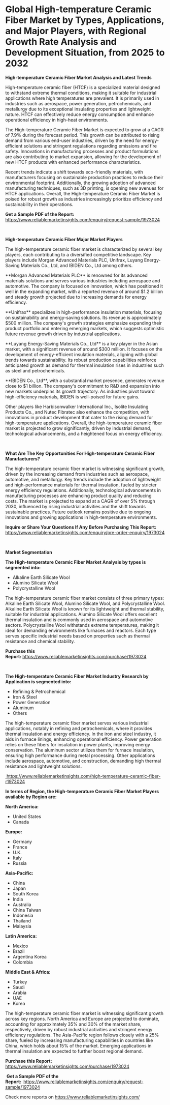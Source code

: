 <p><h1>Global High-temperature Ceramic Fiber Market by Types, Applications, and Major Players, with Regional Growth Rate Analysis and Development Situation, from 2025 to 2032</h1></p><p><strong>High-temperature Ceramic Fiber Market Analysis and Latest Trends</strong></p>
<p><p>High-temperature ceramic fiber (HTCF) is a specialized material designed to withstand extreme thermal conditions, making it suitable for industrial applications where high temperatures are prevalent. It is primarily used in industries such as aerospace, power generation, petrochemicals, and metallurgy due to its exceptional insulating properties and lightweight nature. HTCF can effectively reduce energy consumption and enhance operational efficiency in high-heat environments.</p><p>The High-temperature Ceramic Fiber Market is expected to grow at a CAGR of 7.9% during the forecast period. This growth can be attributed to rising demand from various end-user industries, driven by the need for energy-efficient solutions and stringent regulations regarding emissions and fire safety. Innovations in manufacturing processes and product formulations are also contributing to market expansion, allowing for the development of new HTCF products with enhanced performance characteristics.</p><p>Recent trends indicate a shift towards eco-friendly materials, with manufacturers focusing on sustainable production practices to reduce their environmental footprint. Additionally, the growing adoption of advanced manufacturing techniques, such as 3D printing, is opening new avenues for HTCF applications. Overall, the High-temperature Ceramic Fiber Market is poised for robust growth as industries increasingly prioritize efficiency and sustainability in their operations.</p></p>
<p><strong>Get a Sample PDF of the Report:&nbsp;</strong> <a href="https://www.reliablemarketinsights.com/enquiry/request-sample/1973024?utm_campaign=2182&utm_medium=2&utm_source=Github&utm_content=ia&utm_term=04022025&utm_id=high-temperature-ceramic-fiber">https://www.reliablemarketinsights.com/enquiry/request-sample/1973024</a></p>
<p>&nbsp;</p>
<p><strong>High-temperature Ceramic Fiber Major Market Players</strong></p>
<p><p>The high-temperature ceramic fiber market is characterized by several key players, each contributing to a diversified competitive landscape. Key players include Morgan Advanced Materials PLC, Unifrax, Luyang Energy-Saving Materials Co., Ltd, and IBIDEN Co., Ltd among others. </p><p>**Morgan Advanced Materials PLC** is renowned for its advanced materials solutions and serves various industries including aerospace and automotive. The company is focused on innovation, which has positioned it well in the expanding market, with a reported revenue of around $1.2 billion and steady growth projected due to increasing demands for energy efficiency.</p><p>**Unifrax** specializes in high-performance insulation materials, focusing on sustainability and energy-saving solutions. Its revenue is approximately $500 million. The company's growth strategies emphasize expanding their product portfolio and entering emerging markets, which suggests optimistic future revenue growth driven by industrial applications.</p><p>**Luyang Energy-Saving Materials Co., Ltd** is a key player in the Asian market, with a significant revenue of around $300 million. It focuses on the development of energy-efficient insulation materials, aligning with global trends towards sustainability. Its robust production capabilities reinforce anticipated growth as demand for thermal insulation rises in industries such as steel and petrochemicals.</p><p>**IBIDEN Co., Ltd**, with a substantial market presence, generates revenue close to $1 billion. The company's commitment to R&D and expansion into new markets underpins its growth trajectory. As industries pivot toward high-efficiency materials, IBIDEN is well-poised for future gains.</p><p>Other players like Harbisonwalker International Inc., Isolite Insulating Products Co., and Nutec Fibratec also enhance the competition, with innovations in product development that cater to the rising demand for high-temperature applications. Overall, the high-temperature ceramic fiber market is projected to grow significantly, driven by industrial demand, technological advancements, and a heightened focus on energy efficiency.</p></p>
<p>&nbsp;</p>
<p><strong>What Are The Key Opportunities For High-temperature Ceramic Fiber Manufacturers?</strong></p>
<p><p>The high-temperature ceramic fiber market is witnessing significant growth, driven by the increasing demand from industries such as aerospace, automotive, and metallurgy. Key trends include the adoption of lightweight and high-performance materials for thermal insulation, fueled by stricter energy efficiency regulations. Additionally, technological advancements in manufacturing processes are enhancing product quality and reducing costs. The market is projected to expand at a CAGR of over 5% through 2030, influenced by rising industrial activities and the shift towards sustainable practices. Future outlook remains positive due to ongoing innovations and growing applications in high-temperature environments.</p></p>
<p><strong>Inquire or Share Your Questions If Any Before Purchasing This Report:</strong> <a href="https://www.reliablemarketinsights.com/enquiry/pre-order-enquiry/1973024?utm_campaign=2182&utm_medium=2&utm_source=Github&utm_content=ia&utm_term=04022025&utm_id=high-temperature-ceramic-fiber">https://www.reliablemarketinsights.com/enquiry/pre-order-enquiry/1973024</a></p>
<p>&nbsp;</p>
<p><strong>Market Segmentation</strong></p>
<p><strong>The High-temperature Ceramic Fiber Market Analysis by types is segmented into:</strong></p>
<p><ul><li>Alkaline Earth Silicate Wool</li><li>Alumino Silicate Wool</li><li>Polycrystalline Wool</li></ul></p>
<p><p>The high-temperature ceramic fiber market consists of three primary types: Alkaline Earth Silicate Wool, Alumino Silicate Wool, and Polycrystalline Wool. Alkaline Earth Silicate Wool is known for its lightweight and thermal stability, suitable for industrial applications. Alumino Silicate Wool offers excellent thermal insulation and is commonly used in aerospace and automotive sectors. Polycrystalline Wool withstands extreme temperatures, making it ideal for demanding environments like furnaces and reactors. Each type serves specific industrial needs based on properties such as thermal resistance and chemical stability.</p></p>
<p><strong>Purchase this Report:&nbsp;</strong><a href="https://www.reliablemarketinsights.com/purchase/1973024?utm_campaign=2182&utm_medium=2&utm_source=Github&utm_content=ia&utm_term=04022025&utm_id=high-temperature-ceramic-fiber">https://www.reliablemarketinsights.com/purchase/1973024</a></p>
<p>&nbsp;</p>
<p><strong>The High-temperature Ceramic Fiber Market Industry Research by Application is segmented into:</strong></p>
<p><ul><li>Refining & Petrochemical</li><li>Iron & Steel</li><li>Power Generation</li><li>Aluminum</li><li>Others</li></ul></p>
<p><p>The high-temperature ceramic fiber market serves various industrial applications, notably in refining and petrochemicals, where it provides thermal insulation and energy efficiency. In the iron and steel industry, it aids in furnace linings, enhancing operational efficiency. Power generation relies on these fibers for insulation in power plants, improving energy conservation. The aluminum sector utilizes them for furnace insulation, ensuring high performance during metal processing. Other applications include aerospace, automotive, and construction, demanding high thermal resistance and lightweight solutions.</p></p>
<p><a href="https://www.reliablemarketinsights.com/high-temperature-ceramic-fiber-r1973024?utm_campaign=2182&utm_medium=2&utm_source=Github&utm_content=ia&utm_term=04022025&utm_id=high-temperature-ceramic-fiber">&nbsp;https://www.reliablemarketinsights.com/high-temperature-ceramic-fiber-r1973024</a></p>
<p><strong>In terms of Region, the High-temperature Ceramic Fiber Market Players available by Region are:</strong></p>
<p>
    <p> <strong> North America: </strong>
        <ul>
            <li>United States</li>
            <li>Canada</li>
        </ul>
        </p> 
    <p> <strong> Europe: </strong>
        <ul>
            <li>Germany</li>
            <li>France</li>
            <li>U.K.</li>
            <li>Italy</li>
            <li>Russia</li>
        </ul>
        </p> 
    <p> <strong> Asia-Pacific: </strong>
        <ul>
            <li>China</li>
            <li>Japan</li>
            <li>South Korea</li>
            <li>India</li>
            <li>Australia</li>
            <li>China Taiwan</li>
            <li>Indonesia</li>
            <li>Thailand</li>
            <li>Malaysia</li>
        </ul>
        </p> 
    <p> <strong> Latin America: </strong>
        <ul>
            <li>Mexico</li>
            <li>Brazil</li>
            <li>Argentina Korea</li>
            <li>Colombia</li>
        </ul>
        </p> 
    <p> <strong> Middle East & Africa: </strong>
        <ul>
            <li>Turkey</li>
            <li>Saudi</li>
            <li>Arabia</li>
            <li>UAE</li>
            <li>Korea</li>
        </ul>
    </p>
    </p>
<p><p>The high-temperature ceramic fiber market is witnessing significant growth across key regions. North America and Europe are projected to dominate, accounting for approximately 35% and 30% of the market share, respectively, driven by robust industrial activities and stringent energy efficiency regulations. The Asia-Pacific region follows closely with a 25% share, fueled by increasing manufacturing capabilities in countries like China, which holds about 15% of the market. Emerging applications in thermal insulation are expected to further boost regional demand.</p></p>
<p><strong>Purchase this Report: </strong><a href="https://www.reliablemarketinsights.com/purchase/1973024?utm_campaign=2182&utm_medium=2&utm_source=Github&utm_content=ia&utm_term=04022025&utm_id=high-temperature-ceramic-fiber">https://www.reliablemarketinsights.com/purchase/1973024</a></p>
<p>&nbsp;<strong>Get a Sample PDF of the Report:&nbsp;&nbsp;</strong><a href="https://www.reliablemarketinsights.com/enquiry/request-sample/1973024?utm_campaign=2182&utm_medium=2&utm_source=Github&utm_content=ia&utm_term=04022025&utm_id=high-temperature-ceramic-fiber">https://www.reliablemarketinsights.com/enquiry/request-sample/1973024</a></p>
<p><strong></strong></p>
<p>Check more reports on <a href="https://www.reliablemarketinsights.com/?utm_campaign=2182&utm_medium=2&utm_source=Github&utm_content=ia&utm_term=04022025&utm_id=high-temperature-ceramic-fiber">https://www.reliablemarketinsights.com/</a></p>